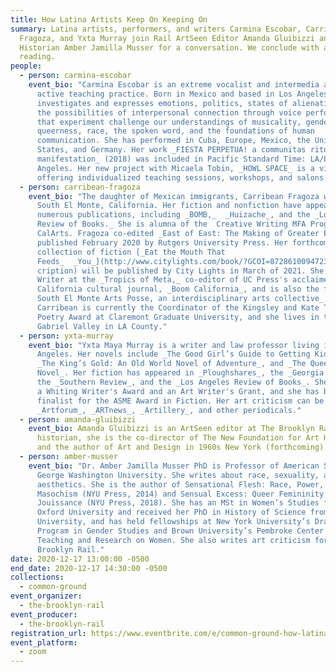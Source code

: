 ```yaml
---
title: How Latina Artists Keep On Keeping On
summary: Latina artists, performers, and writers Carmina Escobar, Carribean
  Fragoza, and Yxta Murray join Rail ArtSeen Editor Amanda Gluibizzi and Art
  Historian Amber Jamilla Musser for a conversation. We conclude with a poetry
  reading.
people:
  - person: carmina-escobar
    event_bio: "Carmina Escobar is an extreme vocalist and intermedia artist with an
      active teaching practice. Born in Mexico and based in Los Angeles, Escobar
      investigates and expresses emotions, politics, states of alienation, and
      the possibilities of interpersonal connection through voice performances
      that experiment challenge our understandings of musicality, gender,
      queerness, race, the spoken word, and the foundations of human
      communication. She has performed in Cuba, Europe, Mexico, the United
      States, and Germany. Her work _FIESTA PERPETUA! a communitas ritual of
      manifestation_ (2018) was included in Pacific Standard Time: LA/LA, Los
      Angeles. Her new project with Micaela Tobin, _HOWL SPACE_ is a virtual hub
      offering individualized teaching sessions, workshops, and salons. "
  - person: carribean-fragoza
    event_bio: "The daughter of Mexican immigrants, Carribean Fragoza was raised in
      South El Monte, California. Her fiction and nonfiction have appeared in
      numerous publications, including _BOMB,_  _Huizache_, and the _Los Angeles
      Review of Books._ She is alumna of the  Creative Writing MFA Program at
      CalArts. Fragoza co-edited _East of East: The Making of Greater El Monte_,
      published February 2020 by Rutgers University Press. Her forthcoming debut
      collection of fiction [_Eat the Mouth That
      Feeds_  _You_](http://www.citylights.com/book/?GCOI=87286100947230&fa=des\
      cription) will be published by City Lights in March of 2021. She is Senior
      Writer at the _Tropics of Meta,_ co-editor of UC Press's acclaimed
      California cultural journal, _Boom California_, and is also the founder of
      South El Monte Arts Posse, an interdisciplinary arts collective_._
      Carribean is currently the Coordinator of the Kingsley and Kate Tufts
      Poetry Award at Claremont Graduate University, and she lives in the San
      Gabriel Valley in LA County."
  - person: yxta-murray
    event_bio: "Yxta Maya Murray is a writer and law professor living in Los
      Angeles. Her novels include _The Good Girl’s Guide to Getting Kidnapped_,
      _The King’s Gold: An Old World Novel of Adventure_, and _The Queen Jade: A
      Novel_. Her fiction has appeared in _Ploughshares_, the _Georgia Review_,
      the _Southern Review_, and the _Los Angeles Review of Books_. She has won
      a Whiting Writer's Award and an Art Writer's Grant, and she has been a
      finalist for the ASME Award in Fiction. Her art criticism can be found in
      _Artforum_, _ARTnews_, _Artillery_, and other periodicals."
  - person: amanda-gluibizzi
    event_bio: Amanda Gluibizzi is an ArtSeen editor at The Brooklyn Rail. An art
      historian, she is the co-director of The New Foundation for Art History
      and the author of Art and Design in 1960s New York (forthcoming).
  - person: amber-musser
    event_bio: "Dr. Amber Jamilla Musser PhD is Professor of American Studies at
      George Washington University. She writes about race, sexuality, and
      aesthetics. She is the author of Sensational Flesh: Race, Power, and
      Masochism (NYU Press, 2014) and Sensual Excess: Queer Femininity and Brown
      Jouissance (NYU Press, 2018). She has an MSt in Women’s Studies from
      Oxford University and received her PhD in History of Science from Harvard
      University, and has held fellowships at New York University’s Draper
      Program in Gender Studies and Brown University’s Pembroke Center for
      Teaching and Research on Women. She also writes art criticism for the
      Brooklyn Rail."
date: 2020-12-17 13:00:00 -0500
end_date: 2020-12-17 14:30:00 -0500
collections:
  - common-ground
event_organizer:
  - the-brooklyn-rail
event_producer:
  - the-brooklyn-rail
registration_url: https://www.eventbrite.com/e/common-ground-how-latina-artists-keep-on-keeping-on-tickets-132469976265
event_platform:
  - zoom
---
```

